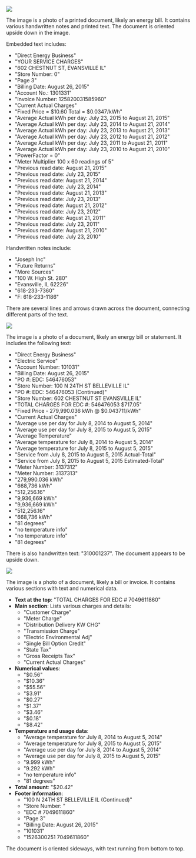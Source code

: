 ![](images/img-0.jpeg)

The image is a photo of a printed document, likely an energy bill. It contains various handwritten notes and printed text. The document is oriented upside down in the image.

Embedded text includes:

- "Direct Energy Business"
- "YOUR SERVICE CHARGES"
- "602 CHESTNUT ST, EVANSVILLE IL"
- "Store Number: 0"
- "Page 3"
- "Billing Date: August 26, 2015"
- "Account No.: 1301331"
- "Invoice Number: 125820031585960"
- "Current Actual Charges"
- "Fixed Price = $10.60 Total = $0.0347/kWh"
- "Average Actual kWh per day: July 23, 2015 to August 21, 2015"
- "Average Actual kWh per day: July 23, 2014 to August 21, 2014"
- "Average Actual kWh per day: July 23, 2013 to August 21, 2013"
- "Average Actual kWh per day: July 23, 2012 to August 21, 2012"
- "Average Actual kWh per day: July 23, 2011 to August 21, 2011"
- "Average Actual kWh per day: July 23, 2010 to August 21, 2010"
- "PowerFactor = 0"
- "Meter Multiplier 100 x 60 readings of 5"
- "Previous read date: August 21, 2015"
- "Previous read date: July 23, 2015"
- "Previous read date: August 21, 2014"
- "Previous read date: July 23, 2014"
- "Previous read date: August 21, 2013"
- "Previous read date: July 23, 2013"
- "Previous read date: August 21, 2012"
- "Previous read date: July 23, 2012"
- "Previous read date: August 21, 2011"
- "Previous read date: July 23, 2011"
- "Previous read date: August 21, 2010"
- "Previous read date: July 23, 2010"

Handwritten notes include:

- "Joseph Inc"
- "Future Returns"
- "More Sources"
- "100 W. High St. 280"
- "Evansville, IL 62226"
- "618-233-7360"
- "F: 618-233-1186"

There are several lines and arrows drawn across the document, connecting different parts of the text.

![](images/img-1.jpeg)

The image is a photo of a document, likely an energy bill or statement. It includes the following text:

- "Direct Energy Business"
- "Electric Service"
- "Account Number: 101031"
- "Billing Date: August 26, 2015"
- "PO #: EDC: 546476053"
- "Store Number: 100 N 24TH ST BELLEVILLE IL"
- "PO #: EDC: 546476053 (Continued)"
- "Store Number: 602 CHESTNUT ST EVANSVILLE IL"
- "TOTAL CHARGES FOR EDC #: 546476053 $717.05"
- "Fixed Price - 279,990.036 kWh @ $0.043711/kWh"
- "Current Actual Charges"
- "Average use per day for July 8, 2014 to August 5, 2014"
- "Average use per day for July 8, 2015 to August 5, 2015"
- "Average Temperature"
- "Average temperature for July 8, 2014 to August 5, 2014"
- "Average temperature for July 8, 2015 to August 5, 2015"
- "Service from July 8, 2015 to August 5, 2015 Actual-Total"
- "Service from July 8, 2015 to August 5, 2015 Estimated-Total"
- "Meter Number: 3137312"
- "Meter Number: 3137313"
- "279,990.036 kWh"
- "668,736 kWh"
- "512,256.16"
- "9,936,669 kWh"
- "9,936,669 kWh"
- "512,256.16"
- "668,736 kWh"
- "81 degrees"
- "no temperature info"
- "no temperature info"
- "81 degrees"

There is also handwritten text: "310001237". The document appears to be upside down.

![](images/img-2.jpeg)

The image is a photo of a document, likely a bill or invoice. It contains various sections with text and numerical data.

- **Text at the top**: "TOTAL CHARGES FOR EDC # 7049611860"
- **Main section**: Lists various charges and details:
  - "Customer Charge"
  - "Meter Charge"
  - "Distribution Delivery KW CHG"
  - "Transmission Charge"
  - "Electric Environmental Adj"
  - "Single Bill Option Credit"
  - "State Tax"
  - "Gross Receipts Tax"
  - "Current Actual Charges"
- **Numerical values**: 
  - "$0.56"
  - "$10.36"
  - "$55.56"
  - "$3.91"
  - "$0.27"
  - "$1.37"
  - "$3.46"
  - "$0.18"
  - "$8.42"
- **Temperature and usage data**:
  - "Average temperature for July 8, 2014 to August 5, 2014"
  - "Average temperature for July 8, 2015 to August 5, 2015"
  - "Average use per day for July 8, 2014 to August 5, 2014"
  - "Average use per day for July 8, 2015 to August 5, 2015"
  - "9.999 kWh"
  - "9.292 kWh"
  - "no temperature info"
  - "81 degrees"
- **Total amount**: "$20.42"
- **Footer information**: 
  - "100 N 24TH ST BELLEVILLE IL (Continued)"
  - "Store Number: "
  - "EDC # 7049611860"
  - "Page 3"
  - "Billing Date: August 26, 2015"
  - "101031"
  - "1526300251 7049611860"

The document is oriented sideways, with text running from bottom to top.

